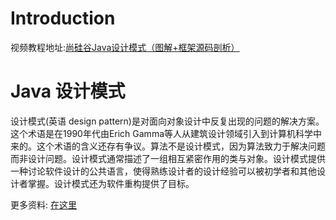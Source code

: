 # Introduction



视频教程地址:[尚硅谷Java设计模式（图解+框架源码剖析）](https://www.bilibili.com/video/BV1G4411c7N4)

# Java 设计模式

设计模式(英语 design pattern)是对面向对象设计中反复出现的问题的解决方案。这个术语是在1990年代由Erich Gamma等人从建筑设计领域引入到计算机科学中来的。这个术语的含义还存有争议。算法不是设计模式，因为算法致力于解决问题而非设计问题。设计模式通常描述了一组相互紧密作用的类与对象。设计模式提供一种讨论软件设计的公共语言，使得熟练设计者的设计经验可以被初学者和其他设计者掌握。设计模式还为软件重构提供了目标。



更多资料: [在这里](http://victorfengming.gitee.io/course/)